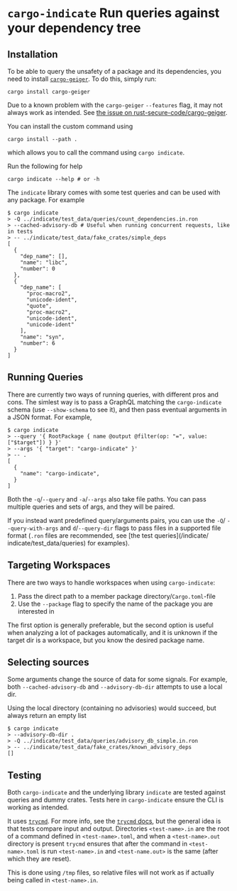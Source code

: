 # `cargo-indicate` Run queries against your dependency tree


## Installation

To be able to query the unsafety of a package and its dependencies, you need to
install [`cargo-geiger`](https://github.com/rust-secure-code/cargo-geiger).
To do this, simply run:

```ignore
cargo install cargo-geiger
```

Due to a known problem with the `cargo-geiger` `--features` flag, it may not
always work as intended. See 
[the issue on rust-secure-code/cargo-geiger](https://github.com/rust-secure-code/cargo-geiger/issues/379).

You can install the custom command using

```ignore
cargo install --path .
```

which allows you to call the command using `cargo indicate`.

Run the following for help

```ignore
cargo indicate --help # or -h
```

The `indicate` library comes with some test queries and can be used with any
package. For example

```console
$ cargo indicate 
> -Q ../indicate/test_data/queries/count_dependencies.in.ron
> --cached-advisory-db # Useful when running concurrent requests, like in tests
> -- ../indicate/test_data/fake_crates/simple_deps
[
  {
    "dep_name": [],
    "name": "libc",
    "number": 0
  },
  {
    "dep_name": [
      "proc-macro2",
      "unicode-ident",
      "quote",
      "proc-macro2",
      "unicode-ident",
      "unicode-ident"
    ],
    "name": "syn",
    "number": 6
  }
]
```

## Running Queries

There are currently two ways of running queries, with different pros and cons.
The simlest way is to pass a GraphQL matching the `cargo-indicate` schema (use `--show-schema` to see it),
and then pass eventual arguments in a JSON format. For example,

```console
$ cargo indicate
> --query '{ RootPackage { name @output @filter(op: "=", value: ["$target"]) } }'
> --args '{ "target": "cargo-indicate" }'
> -- .
[
  {
    "name": "cargo-indicate",
  }
]
```

Both the `-q`/`--query` and `-a`/`--args` also take file paths. You can pass
multiple queries and sets of args, and they will be paired.

If you instead want predefined query/arguments pairs, you can use the `-Q`/
`--query-with-args` and `d`/`--query-dir` flags to pass files in a supported
file format (`.ron` files are recommended, see [the test queries](/indicate/
indicate/test_data/queries) for examples).

## Targeting Workspaces

There are two ways to handle workspaces when using `cargo-indicate`:

1. Pass the direct path to a member package directory/`Cargo.toml`-file
2. Use the `--package` flag to specify the name of the package you are
   interested in

The first option is generally preferable, but the second option is useful when
analyzing a lot of packages automatically, and it is unknown if the target dir
is a workspace, but you know the desired package name.

## Selecting sources

Some arguments change the source of data for some signals. For example,
both `--cached-advisory-db` and `--advisory-db-dir` attempts to use a local dir.

Using the local directory (containing no advisories) would succeed, but always
return an empty list

```console
$ cargo indicate
> --advisory-db-dir .
> -Q ../indicate/test_data/queries/advisory_db_simple.in.ron
> -- ../indicate/test_data/fake_crates/known_advisory_deps
[]
```

## Testing

Both `cargo-indicate` and the underlying library `indicate` are tested against
queries and dummy crates. Tests here in `cargo-indicate` ensure the CLI is
working as intended.

It uses [`trycmd`](https://crates.io/crates/trycmd). For more info, see the
[`trycmd` docs](https://docs.rs/trycmd), but the general idea is that tests
compare input and output. Directories `<test-name>.in` are the root of a command
defined in `<test-name>.toml`, and when a `<test-name>.out` directory is present
`trycmd` ensures that after the command in `<test-name>.toml` is run
`<test-name>.in` and `<test-name.out>` is the same (after which they are reset).

This is done using `/tmp` files, so relative files will not work as if actually
being called in `<test-name>.in`.